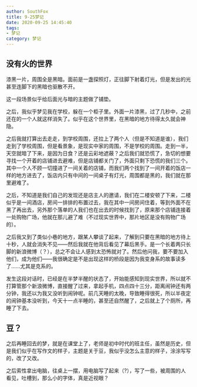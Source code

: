 ```yaml
---
author: SouthFox
title: 9-25梦记
date: 2020-09-25 14:45:40
tags: 
- 梦记
category: 梦记
---
```


## 没有火的世界

漆黑一片，周围全是黑暗。面前是一盏探照灯，正往脚下射着灯光，但是发出的光甚至连脚下的黑暗也驱散不开。

这一段场景似乎给后面光与暗的主题做了铺垫。

<!---more--->

之后，我似乎梦见我在学校，躲在一个柜子里。外面一片漆黑，过了几秒中，之前还在的一个人就这样消失了。似乎在这个世界里，在黑暗的地方待得太久就会神隐。

之后我就打算出去走走，到学校周围，还拉上了两个人（但是不知道是谁），我们走到了学校周围，但是看景象，是现实中家的周围，不是学校的周围。走到一半，天空就暗了下来，是因为日食？还是云彩地遮蔽？之后我们就恐慌了，急切的想要寻找一个开着的店铺进去避难，但是店铺都关门了，外面只剩下恐慌的我们三个。其中一个人不顾一切撞进了一间关着的店铺，而我们两个找到了一间开着的饭店一样的地方进去了，饭店内只有中间的一间桌子有灯光，周围都是黑的，我们就在那里避难了。

之后，不知道是我们自己的发现还是店主人的邀请，我们在二楼安顿了下来，二楼似乎是一间酒店，房间一排排的布置过去，我在其中一间房间住着，等到外面不在黑了再出去，另外那个落单的人我们也在出去的时候找到了，原来那个店铺连接着一处购物广场，他就在那儿避了难（不过现实世界中，那片地区是没有购物广场的）。

之后我又到了类似小巷的地方，跟某人攀谈了起来，了解到只要在黑暗的地方待上十秒，人就会消失不见——然后我就在他背后看见了幕后黑手。是一个长着两只长脚的新浪微博（？），总之不会让人感到太恐怖就对了。然后他问我，要不要加入他们，成为他们——我很确定是不是出现这样的桥段是因为我变身系的故事读多了……尤其是克系的。

发生这段对话时，已经是在半梦半醒的状态了，开始能感知到现实世界，所以就不打算管那个新浪微博，直接醒了过来，拿起手机，四点四十三分，距离闹钟还有两分钟，我还以为我又没听到闹钟呢。前几天睡的太晚，导致睡得很死，所以半夜定的闹钟基本没听到，今天十一点半睡的，甚至还自然醒了，之后就上了个厕所，再睡了下去。



## 豆？

之后再睡回去的梦，就是在课堂上了，老师是初中时代的班主任，虽然是历史，但是我们似乎在写作文的样子，主题是关于豆，我似乎没怎么主意的样子，涂涂写写的，改了又改。

之后索性拿出电脑，往桌上一摆，用电脑写了起来（?），写了一些，被周围的人看见，吐槽到，那么小的字体，真是近视眼？